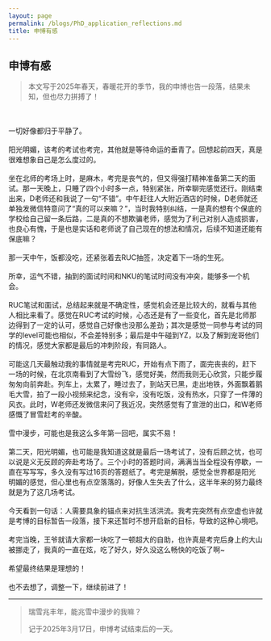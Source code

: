 ```yaml
---
layout: page
permalink: /blogs/PhD_application_reflections.md
title: 申博有感
---
```


## 申博有感

> 本文写于2025年春天，春暖花开的季节，我的申博也告一段落，结果未知，但也尽力拼搏了！

<br></br>一切好像都归于平静了。
<br></br>阳光明媚，该考的考试也考完，其他就是等待命运的垂青了。回想起前四天，真是很难想象自己是怎么度过的。
<br></br>坐在北师的考场上时，是麻木，考完是丧气的，但又得强打精神准备第二天的面试。那一天晚上，只睡了四个小时多一点，特别紧张，所幸聊完感觉还行。刚结束出来，D老师还和我说了一句“不错”。中午赶往人大附近酒店的时候，D老师就还单独发微信特意问了“真的可以来嘛？”，当时我特别纠结，一是真的想有个保底的学校给自己留一条后路，二是真的不想欺骗老师，感觉为了利己对别人造成损害，也良心有愧，于是也是实话和老师说了自己现在的想法和情况，后续不知道还能有保底嘛？
<br></br>那一天中午，饭都没吃，还紧张着去RUC抽签，决定着下一场的生死。
<br></br>所幸，运气不错，抽到的面试时间和NKU的笔试时间没有冲突，能够多一个机会。
<br></br>RUC笔试和面试，总结起来就是不确定性，感觉机会还是比较大的，就看与其他人相比来看了。感觉在RUC考试的时候，心态还是有了一些变化，首先是北师那边得到了一定的认可，感觉自己好像也没那么差劲；其次是感觉一同参与考试的同学的level可能也相似，不会差特别多；最后是中午碰到YZ，以及了解到宠哥他们的情况，感觉大家都是最后的冲刺阶段，有同路人。
<br></br>可能这几天最触动我的事情就是考完RUC，开始有点下雨了，面完丧丧的，赶下一场的时候，在北京南看到了大雪纷飞，感觉好美，然而我则无心欣赏，只能步履匆匆向前奔赴。列车上，太累了，睡过去了，到站天已黑，走出地铁，外面飘着鹅毛大雪，拍了一段小视频来纪念，没有伞，没有吃饭，没有热水，只穿了一件薄的风衣。此时，W老师还发微信来问了我近况，突然感觉有了宣泄的出口，和W老师感慨了冒雪赶考的辛酸。
<br></br>雪中漫步，可能也是我这么多年第一回吧，属实不易！
<br></br>第二天，阳光明媚，也可能是我知道这就是最后一场考试了，没有后顾之忧，也可以说是义无反顾的奔赴考场了。三个小时的答题时间，满满当当全程没有停歇，一直在写写写，多久没有写过16页的答题纸了。考完是解脱，感觉全世界都是阳光明媚的感觉，但心里也有点空落落的，好像人生失去了什么，这半年来的努力最终就是为了这几场考试。
<br></br>今天看到一句话：人需要具象的锚点来对抗生活洪流。我考完突然有点空虚也许就是考博的目标暂告一段落，接下来还暂时不想开启新的目标，导致的这种心境吧。
<br></br>考完当晚，王爷就请大家都一块吃了一顿超大的自助，也许真是考完后身上的大山被挪走了，我真的一直在炫，吃了好久，好久没这么畅快的吃饭了啊~
<br></br>希望最终结果是理想的！
<br></br>也不去想了，调整一下，继续前进了！

---

> 瑞雪兆丰年，能兆雪中漫步的我嘛？
> 
> 记于2025年3月17日，申博考试结束后的一天。
